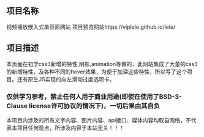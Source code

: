 ## 项目名称
视频播放嵌入式单页面网站
项目预览网站https://viplele.github.io/lele/

## 项目描述
本页面在初学css3新增的特性,阴影,animation等做的，此网站集成了大量的css3的新增特性，及各种不同的hover效果，为便于加深这些特性，所以写了这个项目。还有原生JS实现的向左滑动过度选项卡。

### 仅供学习参考，禁止任何人用于商业用途(即使在使用了BSD-3-Clause license许可协议的情况下)，一切后果由其自负
本项目内涉及的所有文字内容、图片内容、api接口、媒体内容均取自网络，不代表本项目任何观点，所涉及内容于本站无关！！！
